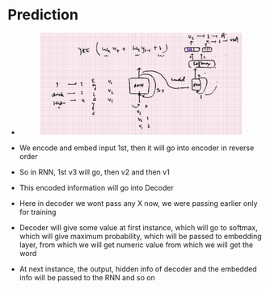 # Prediction



*   &#x20;

    <figure><img src="../.gitbook/assets/image (6) (1).png" alt=""><figcaption></figcaption></figure>
* We encode and embed input 1st, then it will go into encoder in reverse order
* So in RNN, 1st v3 will go, then v2 and then v1
* This encoded information will go into Decoder
* Here in decoder we wont pass any X now, we were passing earlier only for training
* Decoder will give some value at first instance, which will go to softmax, which will give maximum probability, which will be passed to embedding layer, from which we will get numeric value from which we will get the word
* At next instance, the output, hidden info of decoder and the embedded info will be passed to the RNN and so on

&#x20;

&#x20;
